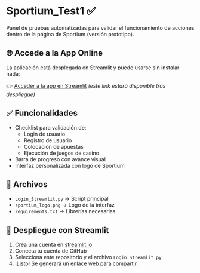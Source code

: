 # Sportium_Test1 ✅

Panel de pruebas automatizadas para validar el funcionamiento de acciones dentro de la página de Sportium (versión prototipo).

## 🌐 Accede a la App Online

La aplicación está desplegada en Streamlit y puede usarse sin instalar nada:

👉 [Acceder a la app en Streamlit](https://sportium-test1.streamlit.app) *(este link estará disponible tras despliegue)*

## ✅ Funcionalidades

- Checklist para validación de:
  - Login de usuario
  - Registro de usuario
  - Colocación de apuestas
  - Ejecución de juegos de casino
- Barra de progreso con avance visual
- Interfaz personalizada con logo de Sportium

## 📁 Archivos

- `Login_Streamlit.py` → Script principal
- `sportium_logo.png` → Logo de la interfaz
- `requirements.txt` → Librerías necesarias

## 🚀 Despliegue con Streamlit

1. Crea una cuenta en [streamlit.io](https://streamlit.io)
2. Conecta tu cuenta de GitHub
3. Selecciona este repositorio y el archivo `Login_Streamlit.py`
4. ¡Listo! Se generará un enlace web para compartir.
